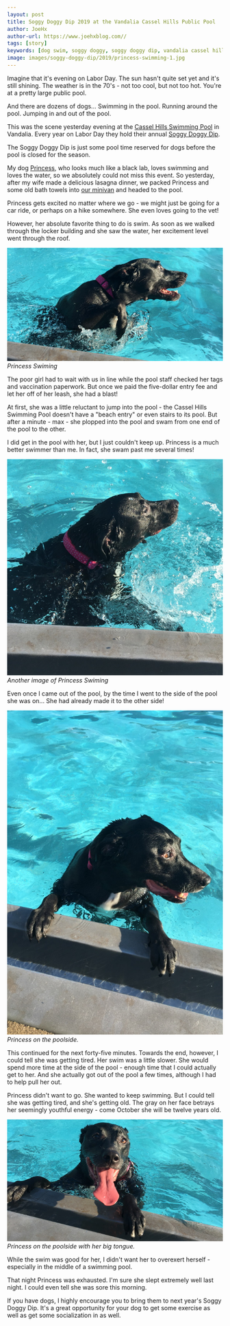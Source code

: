 ```yaml
---
layout: post
title: Soggy Doggy Dip 2019 at the Vandalia Cassel Hills Public Pool 
author: JoeHx
author-url: https://www.joehxblog.com//
tags: [story]
keywords: [dog swim, soggy doggy, soggy doggy dip, vandalia cassel hills pool, cassel hills pool]
image: images/soggy-doggy-dip/2019/princess-swimming-1.jpg
---
```


Imagine that it's evening on Labor Day. The sun hasn't quite set yet and it's still shining. The weather is in the 70's - not too cool, but not too hot. You're at a pretty large public pool.

And there are dozens of dogs... Swimming in the pool. Running around the pool. Jumping in and out of the pool.

This was the scene yesterday evening at the [Cassel Hills Swimming Pool](https://vandaliaohio.org/recreation/pools/cassel-hills-pool/) in Vandalia. Every year on Labor Day they hold their annual [Soggy Doggy Dip](https://www.facebook.com/events/496771054421973/).

The Soggy Doggy Dip is just some pool time reserved for dogs before the pool is closed for the season.

My dog [Princess](https://www.puppy-snuggles.com/blog/puppy-profile-princess/), who looks much like a black lab, loves swimming and loves the water, so we absolutely could not miss this event. So yesterday, after my wife made a delicious lasagna dinner, we packed Princess and some old bath towels into [our minivan](https://www.joehxblog.com/we-bought-a-van/) and headed to the pool.

Princess gets excited no matter where we go - we might just be going for a car ride, or perhaps on a hike somewhere. She even loves going to the vet!

However, her absolute favorite thing to do is swim. As soon as we walked through the locker building and she saw the water, her excitement level went through the roof.

![Princess Swiming](/images/soggy-doggy-dip/2019/princess-swimming-1.jpg)
*Princess Swiming*

The poor girl had to wait with us in line while the pool staff checked her tags and vaccination paperwork. But once we paid the five-dollar entry fee and let her off of her leash, she had a blast!

At first, she was a little reluctant to jump into the pool - the Cassel Hills Swimming Pool doesn't have a "beach entry" or even stairs to its pool. But after a minute - max - she plopped into the pool and swam from one end of the pool to the other.

I did get in the pool with her, but I just couldn't keep up. Princess is a much better swimmer than me. In fact, she swam past me several times!

![Princess Swiming](/images/soggy-doggy-dip/2019/princess-swimming-2.jpg)
*Another image of Princess Swiming*

Even once I came out of the pool, by the time I went to the side of the pool she was on... She had already made it to the other side!

![Princess on the poolside.](/images/soggy-doggy-dip/2019/princess-on-the-poolside.jpg)
*Princess on the poolside.*

This continued for the next forty-five minutes. Towards the end, however, I could tell she was getting tired. Her swim was a little slower. She would spend more time at the side of the pool - enough time that I could actually get to her. And she actually got out of the pool a few times, although I had to help pull her out.

Princess didn't want to go. She wanted to keep swimming. But I could tell she was getting tired, and she's getting old. The gray on her face betrays her seemingly youthful energy - come October she will be twelve years old.

![Princess on the poolside with her big tongue.](/images/soggy-doggy-dip/2019/princess-with-her-big-tongue.jpg)
*Princess on the poolside with her big tongue.*

While the swim was good for her, I didn't want her to overexert herself - especially in the middle of a swimming pool.

That night Princess was exhausted. I'm sure she slept extremely well last night. I could even tell she was sore this morning.

If you have dogs, I highly encourage you to bring them to next year's Soggy Doggy Dip. It's a great opportunity for your dog to get some exercise as well as get some socialization in as well.